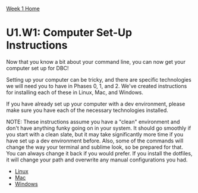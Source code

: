[Week 1 Home](../)

# U1.W1: Computer Set-Up Instructions

Now that you know a bit about your command line, you can now get your computer set up for DBC!

Setting up your computer can be tricky, and there are specific technologies we will need you to have in Phases 0, 1, and 2. We've created instructions for installing each of these in Linux, Mac, and Windows.

If you have already set up your computer with a dev environment, please make sure you have each of the necessary technologies installed.

NOTE: These instructions assume you have a "clean" environment and don't have anything funky going on in your system. It should go smoothly if you start with a clean slate, but it may take significantly more time if you have set up a dev environment before. Also, some of the commands will change the way your terminal and sublime look, so be prepared for that. You can always change it back if you would prefer. If you install the dotfiles, it will change your path and overwrite any manual configurations you had.

- [Linux](linux-instructions.md)
- [Mac](mac-instructions.md)
- [Windows](windows-instructions.md)
